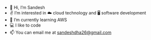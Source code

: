 - 👨 Hi, I’m Sandesh
- ✌️  I’m interested in ☁️ cloud technology and 🖥️ software development
- 🌱 I’m currently learning AWS
- 💻 I like to code
- 📫 You can email me at sandeshdha26@gmail.com

<!---
sandeshdha26/sandeshdha26 is a ✨ special ✨ repository because its `README.md` (this file) appears on your GitHub profile.
You can click the Preview link to take a look at your changes.
--->
